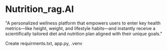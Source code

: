 # Nutrition_rag.AI
"A personalized wellness platform that empowers users to enter key health metrics—like height, weight, and lifestyle habits—and instantly receive a scientifically tailored diet and nutrition plan aligned with their unique goals."


Create requirments.txt, app.py, .venv

